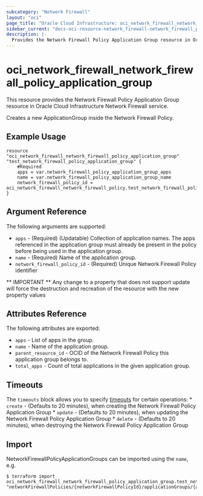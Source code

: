 ```yaml
---
subcategory: "Network Firewall"
layout: "oci"
page_title: "Oracle Cloud Infrastructure: oci_network_firewall_network_firewall_policy_application_group"
sidebar_current: "docs-oci-resource-network_firewall-network_firewall_policy_application_group"
description: |-
  Provides the Network Firewall Policy Application Group resource in Oracle Cloud Infrastructure Network Firewall service
---
```


# oci_network_firewall_network_firewall_policy_application_group
This resource provides the Network Firewall Policy Application Group resource in Oracle Cloud Infrastructure Network Firewall service.

Creates a new ApplicationGroup inside the Network Firewall Policy.


## Example Usage

```hcl
resource "oci_network_firewall_network_firewall_policy_application_group" "test_network_firewall_policy_application_group" {
	#Required
	apps = var.network_firewall_policy_application_group_apps
	name = var.network_firewall_policy_application_group_name
	network_firewall_policy_id = oci_network_firewall_network_firewall_policy.test_network_firewall_policy.id
}
```

## Argument Reference

The following arguments are supported:

* `apps` - (Required) (Updatable) Collection of application names. The apps referenced in the application group must already be present in the policy before being used in the application group.
* `name` - (Required) Name of the application group.
* `network_firewall_policy_id` - (Required) Unique Network Firewall Policy identifier


** IMPORTANT **
Any change to a property that does not support update will force the destruction and recreation of the resource with the new property values

## Attributes Reference

The following attributes are exported:

* `apps` - List of apps in the group.
* `name` - Name of the application group.
* `parent_resource_id` - OCID of the Network Firewall Policy this application group belongs to.
* `total_apps` - Count of total applications in the given application group.

## Timeouts

The `timeouts` block allows you to specify [timeouts](https://registry.terraform.io/providers/oracle/oci/latest/docs/guides/changing_timeouts) for certain operations:
	* `create` - (Defaults to 20 minutes), when creating the Network Firewall Policy Application Group
	* `update` - (Defaults to 20 minutes), when updating the Network Firewall Policy Application Group
	* `delete` - (Defaults to 20 minutes), when destroying the Network Firewall Policy Application Group


## Import

NetworkFirewallPolicyApplicationGroups can be imported using the `name`, e.g.

```
$ terraform import oci_network_firewall_network_firewall_policy_application_group.test_network_firewall_policy_application_group "networkFirewallPolicies/{networkFirewallPolicyId}/applicationGroups/{applicationGroupName}" 
```

